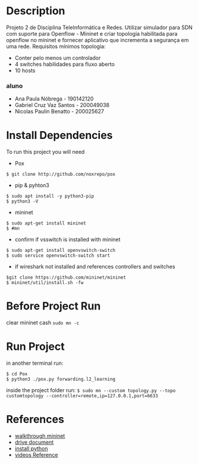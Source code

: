 # Description

Projeto 2 de Disciplina TeleInformática e Redes.
Utilizar simulador para SDN com suporte para Openflow - Mininet e criar topologia habilitada para openflow no mininet e fornecer aplicativo que incrementa a segurança em uma rede.
Requisitos mínimos topologia:

- Conter pelo menos um controlador
- 4 switches habilidades para fluxo aberto
- 10 hosts

### aluno

- Ana Paula Nóbrega - 190142120
- Gabriel Cruz Vaz Santos - 200049038
- Nicolas Paulin Benatto - 200025627

# Install Dependencies

To run this project you will need

- Pox

```
$ git clone http://github.com/noxrepo/pox
```

- pip & pyhton3

```
$ sudo apt install -y python3-pip
$ python3 -V
```

- mininet

```
$ sudo apt-get install mininet
$ #mn
```

- confirm if vsswitch is installed with mininet

```
$ sudo apt-get install openvswitch-switch
$ sudo service openvswitch-switch start
```

- if wireshark not installed and references controllers and switches

```
$git clone https://github.com/mininet/mininet
$ mininet/util/install.sh -fw
```

# Before Project Run

clear mininet cash
`sudo mn -c`

# Run Project

in another terminal run:

```
$ cd Pox
$ python3 ./pox.py forwarding.l2_learning
```

inside the project folder run:
`$ sudo mn --custom topology.py --topo customtopology --controller=remote,ip=127.0.0.1,port=6633`

# References

- [walkthrough mininet](http://mininet.org/walkthrough/)
- [drive document](https://docs.google.com/document/d/1f0QPhMonsCHjrotPNxG3TVrlpLRyDazT0nE1HL6KgOM/edit)
- [install python](https://www.digitalocean.com/community/tutorials/how-to-install-python-3-and-set-up-a-programming-environment-on-an-ubuntu-22-04-server)
- [videos Reference](https://www.youtube.com/playlist?list=PLpherdrLyny8YN4M24iRJBMCXkLcGbmhY)
